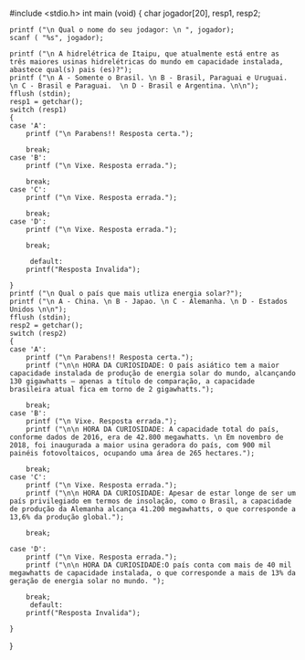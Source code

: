 #include <stdio.h>
int main (void)
{
	char jogador[20], resp1, resp2;
	
	printf ("\n Qual o nome do seu jodagor: \n ", jogador);
	scanf ( "%s", jogador);
	
	printf ("\n A hidrelétrica de Itaipu, que atualmente está entre as três maiores usinas hidrelétricas do mundo em capacidade instalada, abastece qual(s) pais (es)?");
	printf ("\n A - Somente o Brasil. \n B - Brasil, Paraguai e Uruguai. \n C - Brasil e Paraguai.  \n D - Brasil e Argentina. \n\n");
	fflush (stdin);
	resp1 = getchar();
	switch (resp1)
	{
	case 'A':
		printf ("\n Parabens!! Resposta certa.");
	
		break;
	case 'B':
		printf ("\n Vixe. Resposta errada.");
		
		break;
	case 'C':
		printf ("\n Vixe. Resposta errada.");
	
		break;
	case 'D':
		printf ("\n Vixe. Resposta errada.");
	
		break;
		
		 default:
        printf("Resposta Invalida");
	
	}
	printf ("\n Qual o país que mais utliza energia solar?");
	printf ("\n A - China. \n B - Japao. \n C - Alemanha. \n D - Estados Unidos \n\n");
	fflush (stdin);
	resp2 = getchar();
	switch (resp2) 
	{
	case 'A':
		printf ("\n Parabens!! Resposta certa.");
		printf ("\n\n HORA DA CURIOSIDADE: O país asiático tem a maior capacidade instalada de produção de energia solar do mundo, alcançando 130 gigawhatts — apenas a título de comparação, a capacidade brasileira atual fica em torno de 2 gigawhatts.");
		
		break;
	case 'B':
		printf ("\n Vixe. Resposta errada.");
		printf ("\n\n HORA DA CURIOSIDADE: A capacidade total do país, conforme dados de 2016, era de 42.800 megawhatts. \n Em novembro de 2018, foi inaugurada a maior usina geradora do país, com 900 mil painéis fotovoltaicos, ocupando uma área de 265 hectares.");
		
		break;
	case 'C':
		printf ("\n Vixe. Resposta errada.");
		printf ("\n\n HORA DA CURIOSIDADE: Apesar de estar longe de ser um país privilegiado em termos de insolação, como o Brasil, a capacidade de produção da Alemanha alcança 41.200 megawhatts, o que corresponde a 13,6% da produção global.");
		
		break;
		
	case 'D':
		printf ("\n Vixe. Resposta errada.");
		printf ("\n\n HORA DA CURIOSIDADE:O país conta com mais de 40 mil megawhatts de capacidade instalada, o que corresponde a mais de 13% da geração de energia solar no mundo. ");
		
		break;	
		 default:
        printf("Resposta Invalida");
		
	}
		
	
	
	
	
}
